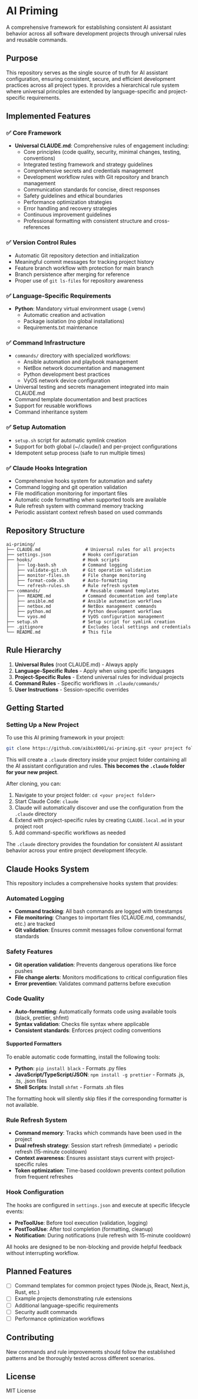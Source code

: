 # AI Priming

A comprehensive framework for establishing consistent AI assistant behavior across all software development projects through universal rules and reusable commands.

## Purpose

This repository serves as the single source of truth for AI assistant configuration, ensuring consistent, secure, and efficient development practices across all project types. It provides a hierarchical rule system where universal principles are extended by language-specific and project-specific requirements.

## Implemented Features

### ✅ Core Framework
- **Universal CLAUDE.md**: Comprehensive rules of engagement including:
  - Core principles (code quality, security, minimal changes, testing, conventions)
  - Integrated testing framework and strategy guidelines
  - Comprehensive secrets and credentials management
  - Development workflow rules with Git repository and branch management
  - Communication standards for concise, direct responses
  - Safety guidelines and ethical boundaries
  - Performance optimization strategies
  - Error handling and recovery strategies
  - Continuous improvement guidelines
  - Professional formatting with consistent structure and cross-references

### ✅ Version Control Rules
- Automatic Git repository detection and initialization
- Meaningful commit messages for tracking project history
- Feature branch workflow with protection for main branch
- Branch persistence after merging for reference
- Proper use of `git ls-files` for repository awareness

### ✅ Language-Specific Requirements
- **Python**: Mandatory virtual environment usage (.venv)
  - Automatic creation and activation
  - Package isolation (no global installations)
  - Requirements.txt maintenance

### ✅ Command Infrastructure
- `commands/` directory with specialized workflows:
  - Ansible automation and playbook management
  - NetBox network documentation and management
  - Python development best practices
  - VyOS network device configuration
- Universal testing and secrets management integrated into main CLAUDE.md
- Command template documentation and best practices
- Support for reusable workflows
- Command inheritance system

### ✅ Setup Automation
- `setup.sh` script for automatic symlink creation
- Support for both global (~/.claude/) and per-project configurations
- Idempotent setup process (safe to run multiple times)

### ✅ Claude Hooks Integration
- Comprehensive hooks system for automation and safety
- Command logging and git operation validation
- File modification monitoring for important files
- Automatic code formatting when supported tools are available
- Rule refresh system with command memory tracking
- Periodic assistant context refresh based on used commands

## Repository Structure

```
ai-priming/
├── CLAUDE.md                 # Universal rules for all projects
├── settings.json            # Hooks configuration
├── hooks/                   # Hook scripts
│   ├── log-bash.sh          # Command logging
│   ├── validate-git.sh      # Git operation validation
│   ├── monitor-files.sh     # File change monitoring
│   ├── format-code.sh       # Auto-formatting
│   └── refresh-rules.sh     # Rule refresh system
├── commands/                 # Reusable command templates
│   ├── README.md            # Command documentation and template
│   ├── ansible.md           # Ansible automation workflows
│   ├── netbox.md            # NetBox management commands
│   ├── python.md            # Python development workflows
│   └── vyos.md              # VyOS configuration management
├── setup.sh                 # Setup script for symlink creation
├── .gitignore               # Excludes local settings and credentials
└── README.md                # This file
```

## Rule Hierarchy

1. **Universal Rules** (root CLAUDE.md) - Always apply
2. **Language-Specific Rules** - Apply when using specific languages
3. **Project-Specific Rules** - Extend universal rules for individual projects
4. **Command Rules** - Specific workflows in `.claude/commands/`
5. **User Instructions** - Session-specific overrides

## Getting Started

### Setting Up a New Project

To use this AI priming framework in your project:

```bash
git clone https://github.com/aibix0001/ai-priming.git <your project folder>/.claude
```

This will create a `.claude` directory inside your project folder containing all the AI assistant configuration and rules. **This becomes the `.claude` folder for your new project**.

After cloning, you can:

1. Navigate to your project folder: `cd <your project folder>`
2. Start Claude Code: `claude`
3. Claude will automatically discover and use the configuration from the `.claude` directory
4. Extend with project-specific rules by creating `CLAUDE.local.md` in your project root
5. Add command-specific workflows as needed

The `.claude` directory provides the foundation for consistent AI assistant behavior across your entire project development lifecycle.

## Claude Hooks System

This repository includes a comprehensive hooks system that provides:

### Automated Logging
- **Command tracking**: All bash commands are logged with timestamps
- **File monitoring**: Changes to important files (CLAUDE.md, commands/, etc.) are tracked
- **Git validation**: Ensures commit messages follow conventional format standards

### Safety Features
- **Git operation validation**: Prevents dangerous operations like force pushes
- **File change alerts**: Monitors modifications to critical configuration files
- **Error prevention**: Validates command patterns before execution

### Code Quality
- **Auto-formatting**: Automatically formats code using available tools (black, prettier, shfmt)
- **Syntax validation**: Checks file syntax where applicable
- **Consistent standards**: Enforces project coding conventions

#### Supported Formatters
To enable automatic code formatting, install the following tools:
- **Python**: `pip install black` - Formats .py files
- **JavaScript/TypeScript/JSON**: `npm install -g prettier` - Formats .js, .ts, .json files
- **Shell Scripts**: Install `shfmt` - Formats .sh files

The formatting hook will silently skip files if the corresponding formatter is not available.

### Rule Refresh System
- **Command memory**: Tracks which commands have been used in the project
- **Dual refresh strategy**: Session start refresh (immediate) + periodic refresh (15-minute cooldown)
- **Context awareness**: Ensures assistant stays current with project-specific rules
- **Token optimization**: Time-based cooldown prevents context pollution from frequent refreshes

### Hook Configuration
The hooks are configured in `settings.json` and execute at specific lifecycle events:
- **PreToolUse**: Before tool execution (validation, logging)
- **PostToolUse**: After tool completion (formatting, cleanup)
- **Notification**: During notifications (rule refresh with 15-minute cooldown)

All hooks are designed to be non-blocking and provide helpful feedback without interrupting workflow.

## Planned Features

- [ ] Command templates for common project types (Node.js, React, Next.js, Rust, etc.)
- [ ] Example projects demonstrating rule extensions
- [ ] Additional language-specific requirements
- [ ] Security audit commands
- [ ] Performance optimization workflows

## Contributing

New commands and rule improvements should follow the established patterns and be thoroughly tested across different scenarios.

## License

MIT License